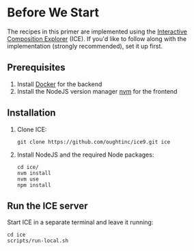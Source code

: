# Before We Start

The recipes in this primer are implemented using the [Interactive Composition Explorer](https://github.com/oughtinc/ice) (ICE). If you'd like to follow along with the implementation (strongly recommended), set it up first.

## Prerequisites

1. Install [Docker](https://www.docker.com/products/docker-desktop/) for the backend
2. Install the NodeJS version manager [nvm](https://github.com/nvm-sh/nvm) for the frontend

## Installation

1.  Clone ICE:

    ```shell
    git clone https://github.com/oughtinc/ice9.git ice
    ```
2.  Install NodeJS and the required Node packages:

    ```shell
    cd ice/
    nvm install
    nvm use
    npm install
    ```

## Run the ICE server

Start ICE in a separate terminal and leave it running:&#x20;

```shell
cd ice
scripts/run-local.sh
```

